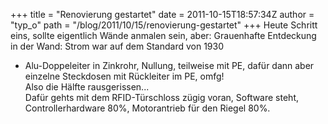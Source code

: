 +++
title = "Renovierung gestartet"
date = 2011-10-15T18:57:34Z
author = "typ_o"
path = "/blog/2011/10/15/renovierung-gestartet"
+++
Heute Schritt eins, sollte eigentlich Wände anmalen sein, aber:
Grauenhafte Entdeckung in der Wand: Strom war auf dem Standard von 1930
- Alu-Doppeleiter in Zinkrohr, Nullung, teilweise mit PE, dafür dann
aber einzelne Steckdosen mit Rückleiter im PE, omfg\!  
Also die Hälfte rausgerissen...  
Dafür gehts mit dem RFID-Türschloss zügig voran, Software steht,
Controllerhardware 80%, Motorantrieb für den Riegel 80%.
